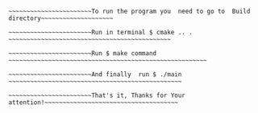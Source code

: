 ~~~~~~~~~~~~~~~~~~~~~~~This program is for making Vector type data structure~~~~~~~~~~~~~~~~~~~~~

~~~~~~~~~~~~~~~~~~~~~~~To run the program you  need to go to  Build directory~~~~~~~~~~~~~~~~~~~~

~~~~~~~~~~~~~~~~~~~~~~~Run in terminal $ cmake .. . ~~~~~~~~~~~~~~~~~~~~~~~~~~~~~~~~~~~~~~~~~~~~~

~~~~~~~~~~~~~~~~~~~~~~~Run $ make command ~~~~~~~~~~~~~~~~~~~~~~~~~~~~~~~~~~~~~~~~~~~~~~~~~~~~~~~

~~~~~~~~~~~~~~~~~~~~~~~And finally  run $ ./main ~~~~~~~~~~~~~~~~~~~~~~~~~~~~~~~~~~~~~~~~~~~~~~~~

~~~~~~~~~~~~~~~~~~~~~~~That's it, Thanks for Your attention!~~~~~~~~~~~~~~~~~~~~~~~~~~~~~~~~~~~~~

